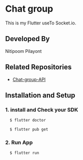 # Chat group
This is my Flutter useTo Socket.io.

## Developed By
Nitipoom Pilayont

## Related Repositories
- [Chat-group-API](https://github.com/Ntpply/Chat-group-API)
  
## Installation and Setup
### 1. install and Check your SDK
```bash
  $ flutter doctor
```
```bash
  $ flutter pub get
```

### 2. Run App

```bash
  $ flutter run
```
